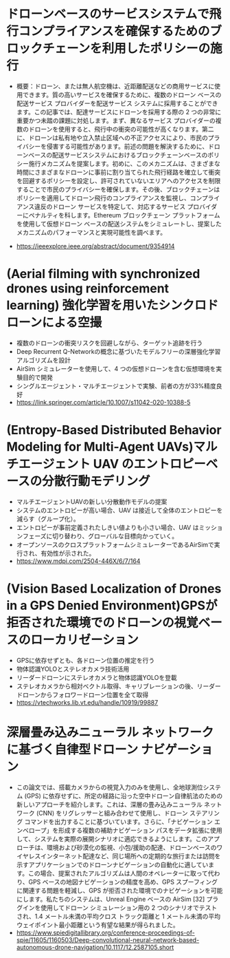 # ドローンベースのサービスシステムで飛行コンプライアンスを確保するためのブロックチェーンを利用したポリシーの施行
- 概要：ドローン、または無人航空機は、近距離配送などの商用サービスに使用できます。質の高いサービスを確保するために、複数のドローン ベースの配送サービス プロバイダーを配送サービス システムに採用することができます。この記事では、配達サービスにドローンを採用する際の 2 つの非常に重要かつ未踏の課題に対処します。まず、異なるサービス プロバイダーの複数のドローンを使用すると、飛行中の衝突の可能性が高くなります。第二に、ドローンは私有地や立入禁止区域への不正アクセスにより、市民のプライバシーを侵害する可能性があります。前述の問題を解決するために、ドローンベースの配送サービスシステムにおけるブロックチェーンベースのポリシー施行メカニズムを提案します。初めに、このメカニズムは、さまざまな時間にさまざまなドローンに事前に割り当てられた飛行経路を確立して衝突を回避するポリシーを設定し、許可されていないエリアへのアクセスを制限することで市民のプライバシーを確​​保します。その後、ブロックチェーンはポリシーを適用してドローン飛行のコンプライアンスを監視し、コンプライアンス違反のドローン サービスを特定して、対応するサービス プロバイダーにペナルティを科します。Ethereum ブロックチェーン プラットフォームを使用して仮想ドローン ベースの配送システムをシミュレートし、提案したメカニズムのパフォーマンスと実現可能性を調べます。

- https://ieeexplore.ieee.org/abstract/document/9354914

# (Aerial filming with synchronized drones using reinforcement learning) 強化学習を用いたシンクロドローンによる空撮
- 複数のドローンの衝突リスクを回避しながら、ターゲット追跡を行う
- Deep Recurrent Q-Networkの概念に基づいたモデルフリーの深層強化学習アルゴリズムを設計
- AirSim シミュレーターを使用して、4 つの仮想ドローンを含む仮想環境を実験目的で開発
- シングルエージェント・マルチエージェントで実験、前者の方が33%精度良好
- https://link.springer.com/article/10.1007/s11042-020-10388-5

# (Entropy-Based Distributed Behavior Modeling for Multi-Agent UAVs)マルチエージェント UAV のエントロピーベースの分散行動モデリング
- マルチエージェントUAVの新しい分散動作モデルの提案
- システムのエントロピーが高い場合、UAV は接近して全体のエントロピーを減らす（グループ化）。
- エントロピーが事前定義されたしきい値よりも小さい場合、UAV はミッションフェーズに切り替わり、グローバルな目標向かっていく。
- オープンソースのクロスプラットフォームシミュレーターであるAirSimで実行され、有効性が示された。
- https://www.mdpi.com/2504-446X/6/7/164

# (Vision Based Localization of Drones in a GPS Denied Environment)GPSが拒否された環境でのドローンの視覚ベースのローカリゼーション
- GPSに依存せずとも、各ドローン位置の推定を行う
- 物体認識YOLOとステレオカメラ技術活用
- リーダードローンにステレオカメラと物体認識YOLOを登載
- ステレオカメラから相対ベクトル取得、キャリブレーションの後、リーダードローンからフォロワードローン位置を全て取得
- https://vtechworks.lib.vt.edu/handle/10919/99887

# 深層畳み込みニューラル ネットワークに基づく自律型ドローン ナビゲーション
- この論文では、搭載カメラからの視覚入力のみを使用し、全地球測位システム (GPS) に依存せずに、所定の経路に沿った空中ドローン自律航法のための新しいアプローチを紹介します。これは、深層の畳み込みニューラル ネットワーク (CNN) をリグレッサーと組み合わせて使用​​し、ドローン ステアリング コマンドを出力することに基づいています。さらに、「ナビゲーション エンベロープ」を形成する複数の補助ナビゲーション パスをデータ拡張に使用して、システムを実際の展開シナリオに適応できるようにします。このアプローチは、環境および砂漠化の監視、小包/援助の配達、ドローンベースのワイヤレスインターネット配達など、同じ場所への定期的な旅行または訪問を示すアプリケーションでのドローンナビゲーションの自動化に適しています。この場合、提案されたアルゴリズムは人間のオペレーターに取って代わり、GPS ベースの地図ナビゲーションの精度を高め、GPS スプーフィングに関連する問題を軽減し、GPS が拒否された環境でのナビゲーションを可能にします。私たちのシステムは、Unreal Engine ベースの AirSim [32] プラグインを使用してドローン シミュレーション用の 2 つのシナリオでテストされ、1.4 メートル未満の平均クロス トラック距離と 1 メートル未満の平均ウェイポイント最小距離という有望な結果が得られました。
- https://www.spiedigitallibrary.org/conference-proceedings-of-spie/11605/1160503/Deep-convolutional-neural-network-based-autonomous-drone-navigation/10.1117/12.2587105.short
